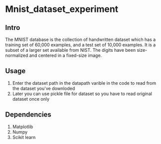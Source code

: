 # Mnist_dataset_experiment

## Intro
The MNIST database is the collection of handwritten dataset which has a training set of 60,000 examples, and a test set of 10,000 examples. It is a subset of a larger set available from NIST. The digits have been size-normalized and centered in a fixed-size image. 

## Usage
1. Enter the dataset path in the datapath varible in the code to read from the dataset you've downloded
2. Later you can use pickle file for dataset so you have to read original dataset once only


## Dependencies 
1. Matplotlib
2. Numpy
3. Scikit learn


